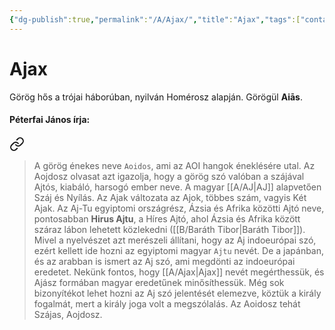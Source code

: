 ```yaml
---
{"dg-publish":true,"permalink":"/A/Ajax/","title":"Ajax","tags":["containstransclusions"],"created":"2023-10-21T03:03","updated":"2025-06-07T18:46"}
---
```



# Ajax

Görög hős a trójai háborúban, nyilván Homérosz alapján. Görögül **Aiās**.  

#### Péterfai János írja:


<div class="transclusion internal-embed is-loaded"><a class="markdown-embed-link" href="/A/Ajtó/#ggmb94" aria-label="Open link"><svg xmlns="http://www.w3.org/2000/svg" width="24" height="24" viewBox="0 0 24 24" fill="none" stroke="currentColor" stroke-width="2" stroke-linecap="round" stroke-linejoin="round" class="svg-icon lucide-link"><path d="M10 13a5 5 0 0 0 7.54.54l3-3a5 5 0 0 0-7.07-7.07l-1.72 1.71"></path><path d="M14 11a5 5 0 0 0-7.54-.54l-3 3a5 5 0 0 0 7.07 7.07l1.71-1.71"></path></svg></a><div class="markdown-embed">



> A görög énekes neve `Aoidos`, ami az AOI hangok éneklésére utal. Az Aojdosz olvasat azt igazolja, hogy a görög szó valóban a szájával Ajtós, kiabáló, harsogó ember neve. A magyar [[A/AJ\|AJ]] alapvetően Száj és Nyílás. Az Ajak változata az Ajok, többes szám, vagyis Két Ajak. Az Aj-Tu egyiptomi országrész, Ázsia és Afrika közötti Ajtó neve, pontosabban **Hirus Ajtu**, a Híres Ajtó, ahol Ázsia és Afrika között száraz lábon lehetett közlekedni ([[B/Baráth Tibor\|Baráth Tibor]]). Mivel a nyelvészet azt merészeli állítani, hogy az Aj indoeurópai szó, ezért kellett ide hozni az egyiptomi magyar `Ajtu` nevét. De a japánban, és az arabban is ismert az Aj szó, ami megdönti az indoeurópai eredetet. Nekünk fontos, hogy [[A/Ajax\|Ajax]] nevét megérthessük, és Ajász formában magyar eredetűnek minősíthessük. Még sok bizonyítékot lehet hozni az Aj szó jelentését elemezve, köztük a király fogalmát, mert a király joga volt a megszólalás. Az Aoidosz tehát Szájas, Aojdosz.  


</div></div>
